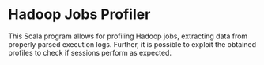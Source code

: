 # Hadoop Jobs Profiler

This Scala program allows for profiling Hadoop jobs, extracting data from properly
parsed execution logs.
Further, it is possible to exploit the obtained profiles to check if sessions perform
as expected.
